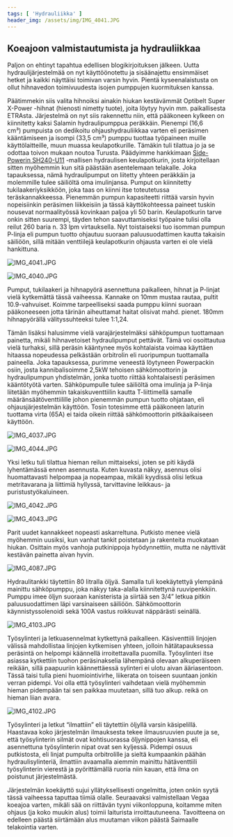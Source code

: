```yaml
---
tags: [ 'Hydrauliikka' ]
header_img: /assets/img/IMG_4041.JPG
---
```


## Koeajoon valmistautumista ja hydrauliikkaa

Paljon on ehtinyt tapahtua edellisen blogikirjoituksen jälkeen. Uutta hydraulijärjestelmää on nyt käyttöönotettu ja sisäänajettu ensimmäiset hetket ja kaikki näyttäisi toimivan varsin hyvin. Pientä kyseenalaistusta on ollut hihnavedon toimivuudesta isojen pumppujen kuormituksen kanssa.

Päätimmekin siis valita hihnoiksi ainakin hiukan kestävämmät Optibelt Super X-Power -hihnat (hienosti nimetty tuote), joita löytyy hyvin mm. paikallisesta ETRAsta. Järjestelmä on nyt siis rakennettu niin, että pääkoneen kylkeen on kiinnitetty kaksi Salamin hydraulipumppua peräkkäin. Pienempi (16,6 cm³) pumpuista on dedikoitu ohjaushydrauliikkaa varten eli peräsimen kääntämiseen ja isompi (33,5 cm³) pumppu tuottaa työpaineen muille käyttölaitteille, muun muassa keulapotkurille. Tämäkin tuli tilattua jo ja se odottaa toivon mukaan noutoa Turusta. Päädyimme hankkimaan [Side-Powerin SH240-U11]([https://side-power.com/produkt/20443/sh240/](https://side-power.com/produkt/20443/sh240/)) -mallisen hydraulisen keulapotkurin, josta kirjoitellaan sitten myöhemmin kun sitä päästään asentelemaan telakalle. Joka tapauksessa, nämä hydraulipumput on liitetty yhteen peräkkäin ja molemmille tulee säiliöltä oma imulinjansa. Pumput on kiinnitetty tukilaakeriyksikköön, joka taas on kiinni itse toteutetussa teräskannakkeessa. Pienemmän pumpun kapasiteetti riittää varsin hyvin nopeisiinkin peräsimen liikkeisiin ja tässä käyttökohteessa paineet tuskin nousevat normaalityössä kovinkaan paljoa yli 50 barin. Keulapotkurin tarve onkin sitten suurempi, täyden tehon saavuttamiseksi työpaine tulisi olla reilut 260 baria n. 33 lpm virtauksella. Nyt toistaiseksi tuo isomman pumpun P-linja eli pumpun tuotto ohjautuu suoraan paluusuodattimen kautta takaisin säiliöön, sillä mitään venttiilejä keulapotkurin ohjausta varten ei ole vielä hankittuna.

![IMG_4041.JPG](/assets/img/IMG_4041.JPG)

![IMG_4040.JPG](/assets/img/IMG_4040.JPG)

Pumput, tukilaakeri ja hihnapyörä asennettuna paikalleen, hihnat ja P-linjat vielä kytkemättä tässä vaiheessa. Kannake on 10mm mustaa rautaa, pultit 10.9-vahvuiset. Koimme tarpeelliseksi saada pumppu kiinni suoraan pääkoneeseen jotta tärinän aiheuttamat haitat olisivat mahd. pienet. 180mm hihnapyörällä välityssuhteeksi tulee 1:1,24.

Tämän lisäksi halusimme vielä varajärjestelmäksi sähköpumpun tuottamaan painetta, mikäli hihnavetoiset hydraulipumput pettävät. Tämä voi osoittautua vielä turhaksi, sillä peräsin kääntynee myös kohtalaista voimaa käyttäen hitaassa nopeudessa pelkästään orbitrolin eli ruoripumpun tuottamalla paineella. Joka tapauksessa, purimme veneestä löytyneen Powerpackin osiin, josta kannibalisoimme 2,5kW tehoisen sähkömoottorin ja hydraulipumpun yhdistelmän, jonka tuotto riittää kohtalaisesti peräsimen kääntötyötä varten. Sähköpumpulle tulee säiliöltä oma imulinja ja P-linja liitetään myöhemmin takaiskuventtiilin kautta T-liittimellä samalle määränsäätöventtiilille johon pienemmän pumpun tuotto ohjataan, eli ohjausjärjestelmän käyttöön. Tosin totesimme että pääkoneen laturin tuottama virta (65A) ei taida oikein riittää sähkömoottorin pitkäaikaiseen käyttöön.

![IMG_4037.JPG](/assets/img/IMG_4037.JPG)

![IMG_4044.JPG](/assets/img/IMG_4044.JPG)

Yksi letku tuli tilattua hieman reilun mittaiseksi, joten se piti käydä lyhentämässä ennen asennusta. Kuten kuvasta näkyy, asennus olisi huomattavasti helpompaa ja nopeampaa, mikäli kyydissä olisi letkua metritavarana ja liittimiä hyllyssä, tarvittavine leikkaus- ja puristustyökaluineen.

![IMG_4042.JPG](/assets/img/IMG_4042.JPG)

![IMG_4043.JPG](/assets/img/IMG_4043.JPG)

Parit uudet kannakkeet nopeasti askarreltuna. Putkisto menee vielä myöhemmin uusiksi, kun vanhat tankit poistetaan ja rakenteita muokataan hiukan. Osittain myös vanhoja putkinippoja hyödynnettiin, mutta ne näyttivät kestävän painetta aivan hyvin.

![IMG_4087.JPG](/assets/img/IMG_4087.JPG)

Hydraulitankki täytettiin 80 litralla öljyä. Samalla tuli koekäytettyä ylempänä mainittu sähköpumppu, joka näkyy taka-alalla kiinnitettynä ruuvipenkkiin. Pumppu imee öljyn suoraan kanisterista ja siirtää sen 3/4” letkua pitkin paluusuodattimen läpi varsinaiseen säiliöön. Sähkömoottorin käynnistyssolenoidi sekä 100A vastus roikkuvat näppärästi seinällä.

![IMG_4103.JPG](/assets/img/IMG_4103.JPG)

Työsylinteri ja letkuasennelmat kytkettynä paikalleen. Käsiventtiili linjojen välissä mahdollistaa linjojen kytkemisen yhteen, jolloin hätätapauksessa peräsintä on helpompi käännellä irroitettavalla puomilla. Työsylinteri itse asiassa kytkettiin tuohon peräsinakselia lähempänä olevaan alkuperäiseen reikään, sillä paapuuriin käännettäessä sylinteri ei ulotu aivan ääriasentoon. Tässä taisi tulla pieni huomiointivirhe, liikerata on toiseen suuntaan jonkin verran pidempi. Voi olla että työsylinteri vaihdetaan vielä myöhemmin hieman pidempään tai sen paikkaa muutetaan, sillä tuo alkup. reikä on hieman liian avara.

![IMG_4102.JPG](/assets/img/IMG_4102.JPG)

Työsylinteri ja letkut “ilmattiin” eli täytettiin öljyllä varsin käsipelillä. Haastavaa koko järjestelmän ilmauksesta tekee ilmausruuvien puute ja se, että työsylinterin silmät ovat kohtisuorassa öljynippojen kanssa, eli asennettuna työsylinterin nipat ovat sen kyljessä. Pidempi osuus putkistosta, eli linjat pumpulta orbitrolille ja sieltä kumpaankin päähän hydraulisylinteriä, ilmattiin avaamalla aiemmin mainittu hätäventtiili työsylinterin vierestä ja pyörittämällä ruoria niin kauan, että ilma on poistunut järjestelmästä.

Järjestelmän koekäyttö sujui yllätyksellisesti ongelmitta, joten onkin syytä tässä vaiheessa taputtaa tiimiä olalle. Seuraavaksi valmistellaan Vegaa koeajoa varten, mikäli sää on riittävän tyyni viikonloppuna, koitamme miten ohjaus (ja koko muukin alus) toimii laiturista irroittautuneena. Tavoitteena on edelleen päästä siirtämään alus muutaman viikon päästä Saimaalle telakointia varten.
